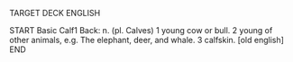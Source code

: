 TARGET DECK
ENGLISH

START
Basic
Calf1
Back: n. (pl. Calves) 1 young cow or bull. 2 young of other animals, e.g. The elephant, deer, and whale. 3 calfskin. [old english]
END
